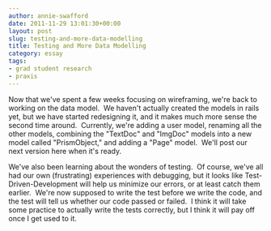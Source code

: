 ```yaml
---
author: annie-swafford
date: 2011-11-29 13:01:30+00:00
layout: post
slug: testing-and-more-data-modelling
title: Testing and More Data Modelling
category: essay
tags:
- grad student research
- praxis
---
```


Now that we've spent a few weeks focusing on wireframing, we're back to working on the data model.  We haven't actually created the models in rails yet, but we have started redesigning it, and it makes much more sense the second time around.  Currently, we're adding a user model, renaming all the other models, combining the "TextDoc" and "ImgDoc" models into a new model called "PrismObject," and adding a "Page" model.  We'll post our next version here when it's ready.

We've also been learning about the wonders of testing.  Of course, we've all had our own (frustrating) experiences with debugging, but it looks like Test-Driven-Development will help us minimize our errors, or at least catch them earlier.  We're now supposed to write the test before we write the code, and the test will tell us whether our code passed or failed.  I think it will take some practice to actually write the tests correctly, but I think it will pay off once I get used to it.
